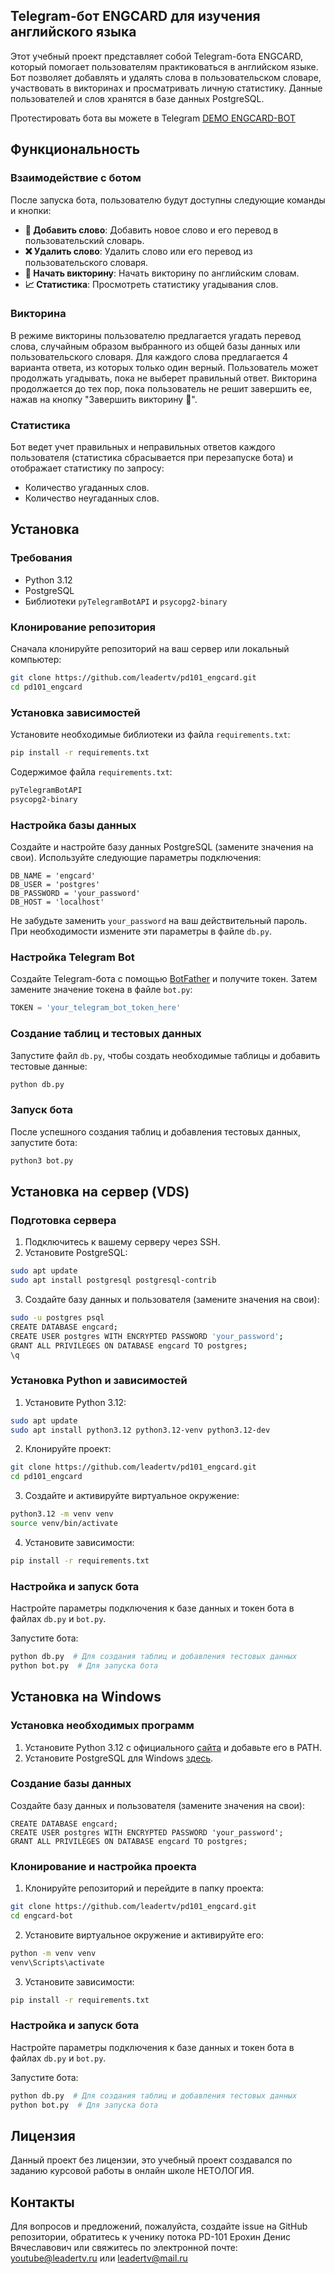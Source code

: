 ## Telegram-бот ENGCARD для изучения английского языка

Этот учебный проект представляет собой Telegram-бота ENGCARD, который помогает пользователям практиковаться в английском языке. Бот позволяет добавлять и удалять слова в пользовательском словаре, участвовать в викторинах и просматривать личную статистику. Данные пользователей и слов хранятся в базе данных PostgreSQL.

Протестировать бота вы можете в Telegram [DEMO ENGCARD-BOT](https://t.me/pd101_engcard_bot)

## Функциональность

### Взаимодействие с ботом
После запуска бота, пользователю будут доступны следующие команды и кнопки:

- **📗 Добавить слово**: Добавить новое слово и его перевод в пользовательский словарь.
- **❌ Удалить слово**: Удалить слово или его перевод из пользовательского словаря.
- **🎲 Начать викторину**: Начать викторину по английским словам.
- **📈 Статистика**: Просмотреть статистику угадывания слов.

### Викторина
В режиме викторины пользователю предлагается угадать перевод слова, случайным образом выбранного из общей базы данных или пользовательского словаря. Для каждого слова предлагается 4 варианта ответа, из которых только один верный. Пользователь может продолжать угадывать, пока не выберет правильный ответ. Викторина продолжается до тех пор, пока пользователь не решит завершить ее, нажав на кнопку "Завершить викторину 🚫".

### Статистика
Бот ведет учет правильных и неправильных ответов каждого пользователя (статистика сбрасывается при перезапуске бота) и отображает статистику по запросу:

- Количество угаданных слов.
- Количество неугаданных слов.

## Установка

### Требования

- Python 3.12
- PostgreSQL
- Библиотеки `pyTelegramBotAPI` и `psycopg2-binary`

### Клонирование репозитория

Сначала клонируйте репозиторий на ваш сервер или локальный компьютер:

```sh
git clone https://github.com/leadertv/pd101_engcard.git
cd pd101_engcard
```

### Установка зависимостей

Установите необходимые библиотеки из файла `requirements.txt`:

```sh
pip install -r requirements.txt
```

Содержимое файла `requirements.txt`:

```txt
pyTelegramBotAPI
psycopg2-binary
```

### Настройка базы данных

Создайте и настройте базу данных PostgreSQL (замените значения на свои). Используйте следующие параметры подключения:

```plaintext
DB_NAME = 'engcard'
DB_USER = 'postgres'
DB_PASSWORD = 'your_password'
DB_HOST = 'localhost'
```

Не забудьте заменить `your_password` на ваш действительный пароль. При необходимости измените эти параметры в файле `db.py`.

### Настройка Telegram Bot

Создайте Telegram-бота с помощью [BotFather](https://t.me/BotFather) и получите токен. Затем замените значение токена в файле `bot.py`:

```python
TOKEN = 'your_telegram_bot_token_here'
```

### Создание таблиц и тестовых данных

Запустите файл `db.py`, чтобы создать необходимые таблицы и добавить тестовые данные:

```sh
python db.py
```

### Запуск бота

После успешного создания таблиц и добавления тестовых данных, запустите бота:

```sh
python3 bot.py
```

## Установка на сервер (VDS)

### Подготовка сервера

1. Подключитесь к вашему серверу через SSH.
2. Установите PostgreSQL:

```sh
sudo apt update
sudo apt install postgresql postgresql-contrib
```

3. Создайте базу данных и пользователя (замените значения на свои):

```sh
sudo -u postgres psql
CREATE DATABASE engcard;
CREATE USER postgres WITH ENCRYPTED PASSWORD 'your_password';
GRANT ALL PRIVILEGES ON DATABASE engcard TO postgres;
\q
```

### Установка Python и зависимостей

1. Установите Python 3.12:

```sh
sudo apt update
sudo apt install python3.12 python3.12-venv python3.12-dev
```

2. Клонируйте проект:

```sh
git clone https://github.com/leadertv/pd101_engcard.git
cd pd101_engcard
```

3. Создайте и активируйте виртуальное окружение:

```sh
python3.12 -m venv venv
source venv/bin/activate
```

4. Установите зависимости:

```sh
pip install -r requirements.txt
```

### Настройка и запуск бота

Настройте параметры подключения к базе данных и токен бота в файлах `db.py` и `bot.py`.

Запустите бота:

```sh
python db.py  # Для создания таблиц и добавления тестовых данных
python bot.py  # Для запуска бота
```

## Установка на Windows

### Установка необходимых программ

1. Установите Python 3.12 с официального [сайта](https://www.python.org/) и добавьте его в PATH.
2. Установите PostgreSQL для Windows [здесь](https://www.postgresql.org/download/windows/).

### Создание базы данных

Создайте базу данных и пользователя (замените значения на свои):

```plaintext
CREATE DATABASE engcard;
CREATE USER postgres WITH ENCRYPTED PASSWORD 'your_password';
GRANT ALL PRIVILEGES ON DATABASE engcard TO postgres;
```

### Клонирование и настройка проекта

1. Клонируйте репозиторий и перейдите в папку проекта:

```sh
git clone https://github.com/leadertv/pd101_engcard.git
cd engcard-bot
```

2. Установите виртуальное окружение и активируйте его:

```sh
python -m venv venv
venv\Scripts\activate
```

3. Установите зависимости:

```sh
pip install -r requirements.txt
```

### Настройка и запуск бота

Настройте параметры подключения к базе данных и токен бота в файлах `db.py` и `bot.py`.

Запустите бота:

```sh
python db.py  # Для создания таблиц и добавления тестовых данных
python bot.py  # Для запуска бота
```

## Лицензия

Данный проект без лицензии, это учебный проект создавался по заданию курсовой работы в онлайн школе НЕТОЛОГИЯ.

## Контакты

Для вопросов и предложений, пожалуйста, создайте issue на GitHub репозитории, обратитесь к ученику потока PD-101 Ерохин Денис Вячеславович или свяжитесь по электронной почте: youtube@leadertv.ru или leadertv@mail.ru
